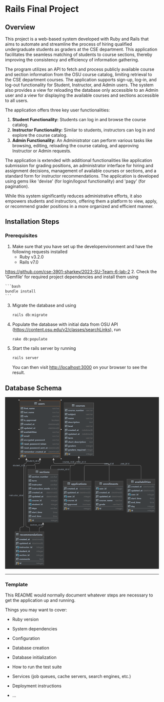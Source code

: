 # Rails Final Project

## Overview
This project is a web-based system developed with Ruby and Rails that aims to automate and streamline the process of hiring qualified undergraduate students as graders at the CSE department. This application facilitates the seamless matching of students to course sections, thereby improving the consistency and efficiency of information gathering.

The program utilizes an API to fetch and process publicly available course and section information from the OSU course catalog, limiting retrieval to the CSE department courses. The application supports sign-up, log-in, and log-out functionality for Student, Instructor, and Admin users. The system also provides a view for reloading the database only accessible to an Admin user and a view for displaying the available courses and sections accessible to all users.

The application offers three key user functionalities:

1. **Student Functionality:** Students can log in and browse the course catalog.
2. **Instructor Functionality:** Similar to students, instructors can log in and explore the course catalog.
3. **Admin Functionality:** An Administrator can perform various tasks like browsing, editing, reloading the course catalog, and approving Instructor or Admin requests.

The application is extended with additional functionalities like application submission for grading positions, an administrator interface for hiring and assignment decisions, management of available courses or sections, and a standard form for instructor recommendations. The application is developed using gems like 'devise' (for login/logout functionality) and 'pagy' (for pagination).

While this system significantly reduces administrative efforts, it also empowers students and instructors, offering them a platform to view, apply, or recommend grader positions in a more organized and efficient manner.

## Installation Steps
### Prerequisites

1. Make sure that you have set up the developenvironment and have the following requests installed
    * Ruby v3.2.0
    * Rails v7.0

https://github.com/cse-3901-sharkey/2023-SU-Team-6-lab-2
2. Check the 'Gemfile' for required project dependencies and install them using

    ```bash
    bundle install
    ```

3. Migrate the database and using

    ```bash
    rails db:migrate
    ```

4. Populate the database with initial data from OSU API (https://content.osu.edu/v2/classes/searchLinks), run
    
    ```bash
    rake db:populate
    ```

5. Start the rails server by running

    ```bash
    rails server
    ```
    You can then visit [http://localhost:3000](http://localhost:3000) on your browser to see the result.

## Database Schema

![Database Schema](/media/schema.png)


------
### Template

This README would normally document whatever steps are necessary to get the
application up and running.

Things you may want to cover:

* Ruby version

* System dependencies

* Configuration

* Database creation

* Database initialization

* How to run the test suite

* Services (job queues, cache servers, search engines, etc.)

* Deployment instructions

* ...